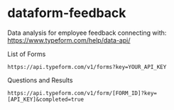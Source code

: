 # dataform-feedback
Data analysis for employee feedback connecting with: https://www.typeform.com/help/data-api/


List of Forms

```
https://api.typeform.com/v1/forms?key=YOUR_API_KEY
```


Questions and Results
```
https://api.typeform.com/v1/form/[FORM_ID]?key=[API_KEY]&completed=true
```
